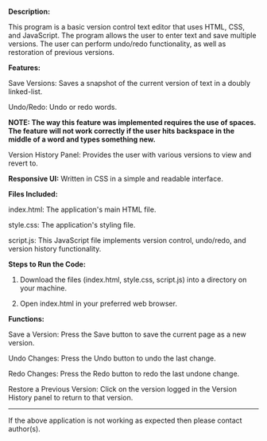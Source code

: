 **Description:**


This program is a basic version control text editor that uses HTML, CSS, and JavaScript. The program allows the user to enter text and save multiple versions. The user can perform undo/redo functionality, as well as restoration of previous versions.




**Features:**



Save Versions: Saves a snapshot of the current version of text in a doubly linked-list.

Undo/Redo: Undo or redo words.

 **NOTE: The way this feature was implemented requires the use of spaces. The feature will not work correctly if the user hits backspace in the middle of a word and types something new.**

Version History Panel: Provides the user with various versions to view and revert to.















**Responsive UI:** Written in CSS in a simple and readable interface.



 



 



 



 



**Files Included:**



 



 



 



index.html: The application's main HTML file.



 



 



 



style.css: The application's styling file.



 



 



 



script.js: This JavaScript file implements version control, undo/redo, and version history functionality.




 



 



 



**Steps to Run the Code:**



 



 



 



1. Download the files (index.html, style.css, script.js) into a directory on your machine.







2. Open index.html in your preferred web browser.



  



**Functions:**



  



Save a Version: Press the Save button to save the current page as a new version.



  



Undo Changes: Press the Undo button to undo the last change.



  



Redo Changes: Press the Redo button to redo the last undone change.















Restore a Previous Version: Click on the version logged in the Version History panel to return to that version.



   




_______



If the above application is not working as expected then please contact author(s).
